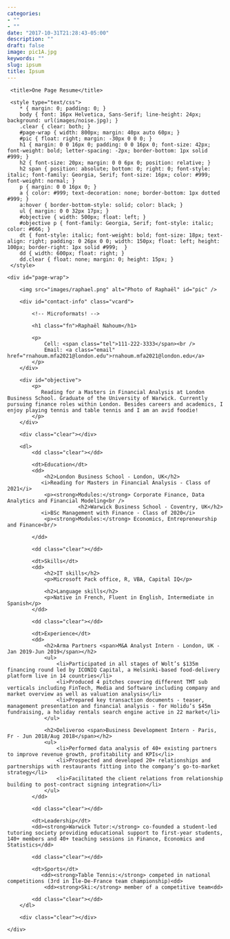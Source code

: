```yaml
---
categories:
- ""
- ""
date: "2017-10-31T21:28:43-05:00"
description: ""
draft: false
image: pic1A.jpg
keywords: ""
slug: ipsum
title: Ipsum
---
```


<!DOCTYPE html PUBLIC "-//W3C//DTD XHTML 1.0 Strict//EN"
"http://www.w3.org/TR/xhtml1/DTD/xhtml1-strict.dtd">

<html xmlns="http://www.w3.org/1999/xhtml" xml:lang="en" lang="en">

<head>
     <meta http-equiv="Content-Type" content="text/html; charset=utf-8"/>

     <title>One Page Resume</title>

     <style type="text/css">
        * { margin: 0; padding: 0; }
        body { font: 16px Helvetica, Sans-Serif; line-height: 24px; background: url(images/noise.jpg); }
        .clear { clear: both; }
        #page-wrap { width: 800px; margin: 40px auto 60px; }
        #pic { float: right; margin: -30px 0 0 0; }
        h1 { margin: 0 0 16px 0; padding: 0 0 16px 0; font-size: 42px; font-weight: bold; letter-spacing: -2px; border-bottom: 1px solid #999; }
        h2 { font-size: 20px; margin: 0 0 6px 0; position: relative; }
        h2 span { position: absolute; bottom: 0; right: 0; font-style: italic; font-family: Georgia, Serif; font-size: 16px; color: #999; font-weight: normal; }
        p { margin: 0 0 16px 0; }
        a { color: #999; text-decoration: none; border-bottom: 1px dotted #999; }
        a:hover { border-bottom-style: solid; color: black; }
        ul { margin: 0 0 32px 17px; }
        #objective { width: 500px; float: left; }
        #objective p { font-family: Georgia, Serif; font-style: italic; color: #666; }
        dt { font-style: italic; font-weight: bold; font-size: 18px; text-align: right; padding: 0 26px 0 0; width: 150px; float: left; height: 100px; border-right: 1px solid #999;  }
        dd { width: 600px; float: right; }
        dd.clear { float: none; margin: 0; height: 15px; }
     </style>
</head>

<body>

    <div id="page-wrap">
    
        <img src="images/raphael.png" alt="Photo of Raphaël" id="pic" />
    
        <div id="contact-info" class="vcard">
        
            <!-- Microformats! -->
        
            <h1 class="fn">Raphaël Nahoum</h1>
        
            <p>
                Cell: <span class="tel">111-222-3333</span><br />
                Email: <a class="email" href="rnahoum.mfa2021@london.edu">rnahoum.mfa2021@london.edu</a>
            </p>
        </div>
                
        <div id="objective">
            <p>
               Reading for a Masters in Financial Analysis at London Business School. Graduate of the University of Warwick. Currently pursuing finance roles within London. Besides careers and academics, I enjoy playing tennis and table tennis and I am an avid foodie!
            </p>
        </div>
        
        <div class="clear"></div>
        
        <dl>
            <dd class="clear"></dd>
            
            <dt>Education</dt>
            <dd>
                <h2>London Business School - London, UK</h2>
               <i>Reading for Masters in Financial Analysis - Class of 2021</i>
                <p><strong>Modules:</strong> Corporate Finance, Data Analytics and Financial Modeling<br />
                           <h2>Warwick Business School - Coventry, UK</h2>
               <i>BSc Management with Finance - Class of 2020</i>
                <p><strong>Modules:</strong> Economics, Entrepreneurship and Finance<br/> 
                
            </dd>
            
            <dd class="clear"></dd>
            
            <dt>Skills</dt>
            <dd>
                <h2>IT skills</h2>
                <p>Microsoft Pack office, R, VBA, Capital IQ</p>
                
                <h2>Language skills</h2>
                <p>Native in French, Fluent in English, Intermediate in Spanish</p>
            </dd>
            
            <dd class="clear"></dd>
            
            <dt>Experience</dt>
            <dd>
                <h2>Arma Partners <span>M&A Analyst Intern - London, UK - Jan 2019-Jun 2019</span></h2>
                <ul>
                    <li>Participated in all stages of Wolt’s $135m financing round led by ICONIQ Capital, a Helsinki-based food-delivery platform live in 14 countries</li>
                    <li>Produced 4 pitches covering different TMT sub verticals including FinTech, Media and Software including company and market overview as well as valuation analysis</li>
                    <li>Prepared key transaction documents - teaser, management presentation and financial analysis - for Holidu’s $45m fundraising, a holiday rentals search engine active in 22 market</li>
                </ul>
                
                <h2>Deliveroo <span>Business Development Intern - Paris, Fr - Jun 2018/Aug 2018</span></h2>
                <ul>
                    <li>Performed data analysis of 40+ existing partners to improve revenue growth, profitability and KPIs</li>
                    <li>Prospected and developed 20+ relationships and partnerships with restaurants fitting into the company’s go-to-market strategy</li>
                    <li>Facilitated the client relations from relationship building to post-contract signing integration</li>
                </ul> 
            </dd>
            
            <dd class="clear"></dd>
            
            <dt>Leadership</dt>
            <dd><strong>Warwick Tutor:</strong> co-founded a student-led tutoring society providing educational support to first-year students, 140+ members and 40+ teaching sessions in Finance, Economics and Statistics</dd>
            
            <dd class="clear"></dd>
            
            <dt>Sports</dt>
               <dd><strong>Table Tennis:</strong> competed in national competitions (3rd in Île-De-France team championship)<dd>
                <dd><strong>Ski:</strong> member of a competitive team<dd>
            
            <dd class="clear"></dd>
        </dl>
        
        <div class="clear"></div>
    
    </div>

</body>

</html>